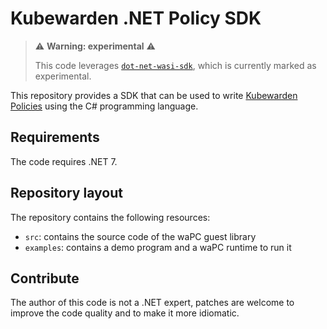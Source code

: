 # Kubewarden .NET Policy SDK

>⚠️ **Warning: experimental** ⚠️
>
> This code leverages [`dot-net-wasi-sdk`](https://github.com/SteveSandersonMS/dotnet-wasi-sdk),
> which is currently marked as experimental.

This repository provides a SDK that can be used to write [Kubewarden Policies](https://kubewarden.io)
using the C# programming language.

## Requirements

The code requires .NET 7.

## Repository layout

The repository contains the following resources:

  * `src`: contains the source code of the waPC guest library
  * `examples`: contains a demo program and a waPC runtime to run it

## Contribute

The author of this code is not a .NET expert, patches are welcome to improve the
code quality and to make it more idiomatic.
